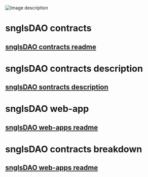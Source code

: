 ![Image description](https://github.com/SingularDTV/snglsDAO-whitepaper/blob/master/images/logo.png?raw=true)

# snglsDAO contracts

## [snglsDAO contracts readme](dao-contracts/README.md)

# snglsDAO contracts description

## [snglsDAO sontracts description](dao-contracts/Contracts-description.md)

# snglsDAO web-app

## [snglsDAO web-apps readme](dao-web-app/README.md)

# snglsDAO contracts breakdown

## [snglsDAO web-apps readme](dao-web-app/README.md)
